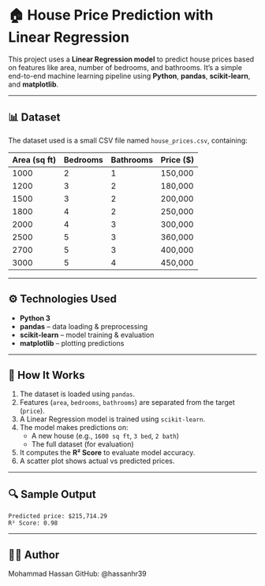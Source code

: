 # 🏠 House Price Prediction with Linear Regression

This project uses a **Linear Regression model** to predict house prices based on features like area, number of bedrooms, and bathrooms. It’s a simple end-to-end machine learning pipeline using **Python**, **pandas**, **scikit-learn**, and **matplotlib**.

---

## 📊 Dataset

The dataset used is a small CSV file named `house_prices.csv`, containing:

| Area (sq ft) | Bedrooms | Bathrooms | Price ($) |
|--------------|----------|-----------|-----------|
| 1000         | 2        | 1         | 150,000   |
| 1200         | 3        | 2         | 180,000   |
| 1500         | 3        | 2         | 200,000   |
| 1800         | 4        | 2         | 250,000   |
| 2000         | 4        | 3         | 300,000   |
| 2500         | 5        | 3         | 360,000   |
| 2700         | 5        | 3         | 400,000   |
| 3000         | 5        | 4         | 450,000   |

---

## ⚙️ Technologies Used

- **Python 3**
- **pandas** – data loading & preprocessing
- **scikit-learn** – model training & evaluation
- **matplotlib** – plotting predictions

---

## 🚀 How It Works

1. The dataset is loaded using `pandas`.
2. Features (`area`, `bedrooms`, `bathrooms`) are separated from the target (`price`).
3. A Linear Regression model is trained using `scikit-learn`.
4. The model makes predictions on:
   - A new house (e.g., `1600 sq ft`, `3 bed`, `2 bath`)
   - The full dataset (for evaluation)
5. It computes the **R² Score** to evaluate model accuracy.
6. A scatter plot shows actual vs predicted prices.

---

## 🔍 Sample Output

```plaintext
Predicted price: $215,714.29
R² Score: 0.98
```
---

## 👨‍💻 Author
Mohammad Hassan
GitHub: @hassanhr39
